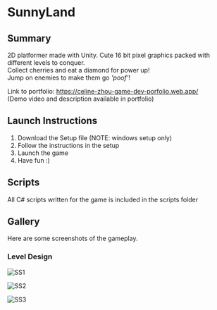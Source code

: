 # SunnyLand

## Summary
2D platformer made with Unity. 
Cute 16 bit pixel graphics packed with different levels to conquer.   
Collect cherries and eat a diamond for power up!  
Jump on enemies to make them go *'poof'*! 

Link to portfolio: https://celine-zhou-game-dev-porfolio.web.app/  
(Demo video and description available in portfolio)

## Launch Instructions
1. Download the Setup file (NOTE: windows setup only)
2. Follow the instructions in the setup
3. Launch the game
4. Have fun :)

## Scripts
All C# scripts written for the game is included in the scripts folder

## Gallery
Here are some screenshots of the gameplay.

### Level Design

![SS1](screenshots/ss1.PNG)  

![SS2](screenshots/ss2.PNG)

![SS3](screenshots/ss3.PNG)
